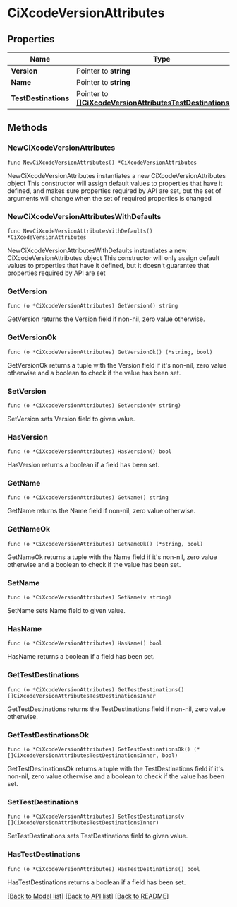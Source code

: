 # CiXcodeVersionAttributes

## Properties

Name | Type | Description | Notes
------------ | ------------- | ------------- | -------------
**Version** | Pointer to **string** |  | [optional] 
**Name** | Pointer to **string** |  | [optional] 
**TestDestinations** | Pointer to [**[]CiXcodeVersionAttributesTestDestinationsInner**](CiXcodeVersionAttributesTestDestinationsInner.md) |  | [optional] 

## Methods

### NewCiXcodeVersionAttributes

`func NewCiXcodeVersionAttributes() *CiXcodeVersionAttributes`

NewCiXcodeVersionAttributes instantiates a new CiXcodeVersionAttributes object
This constructor will assign default values to properties that have it defined,
and makes sure properties required by API are set, but the set of arguments
will change when the set of required properties is changed

### NewCiXcodeVersionAttributesWithDefaults

`func NewCiXcodeVersionAttributesWithDefaults() *CiXcodeVersionAttributes`

NewCiXcodeVersionAttributesWithDefaults instantiates a new CiXcodeVersionAttributes object
This constructor will only assign default values to properties that have it defined,
but it doesn't guarantee that properties required by API are set

### GetVersion

`func (o *CiXcodeVersionAttributes) GetVersion() string`

GetVersion returns the Version field if non-nil, zero value otherwise.

### GetVersionOk

`func (o *CiXcodeVersionAttributes) GetVersionOk() (*string, bool)`

GetVersionOk returns a tuple with the Version field if it's non-nil, zero value otherwise
and a boolean to check if the value has been set.

### SetVersion

`func (o *CiXcodeVersionAttributes) SetVersion(v string)`

SetVersion sets Version field to given value.

### HasVersion

`func (o *CiXcodeVersionAttributes) HasVersion() bool`

HasVersion returns a boolean if a field has been set.

### GetName

`func (o *CiXcodeVersionAttributes) GetName() string`

GetName returns the Name field if non-nil, zero value otherwise.

### GetNameOk

`func (o *CiXcodeVersionAttributes) GetNameOk() (*string, bool)`

GetNameOk returns a tuple with the Name field if it's non-nil, zero value otherwise
and a boolean to check if the value has been set.

### SetName

`func (o *CiXcodeVersionAttributes) SetName(v string)`

SetName sets Name field to given value.

### HasName

`func (o *CiXcodeVersionAttributes) HasName() bool`

HasName returns a boolean if a field has been set.

### GetTestDestinations

`func (o *CiXcodeVersionAttributes) GetTestDestinations() []CiXcodeVersionAttributesTestDestinationsInner`

GetTestDestinations returns the TestDestinations field if non-nil, zero value otherwise.

### GetTestDestinationsOk

`func (o *CiXcodeVersionAttributes) GetTestDestinationsOk() (*[]CiXcodeVersionAttributesTestDestinationsInner, bool)`

GetTestDestinationsOk returns a tuple with the TestDestinations field if it's non-nil, zero value otherwise
and a boolean to check if the value has been set.

### SetTestDestinations

`func (o *CiXcodeVersionAttributes) SetTestDestinations(v []CiXcodeVersionAttributesTestDestinationsInner)`

SetTestDestinations sets TestDestinations field to given value.

### HasTestDestinations

`func (o *CiXcodeVersionAttributes) HasTestDestinations() bool`

HasTestDestinations returns a boolean if a field has been set.


[[Back to Model list]](../README.md#documentation-for-models) [[Back to API list]](../README.md#documentation-for-api-endpoints) [[Back to README]](../README.md)


